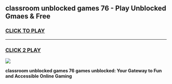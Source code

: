 
## classroom unblocked games 76 - Play Unblocked Gmaes & Free
<h3>
<a href="https://premium.freeplayer.one?title=classroom_unblocked_games_76&ref=20F">CLICK TO PLAY</a></h3>
<hr>

<h3>
<a href="https://premium.freeplayer.one?title=classroom_unblocked_games_76&ref=20F">CLICK 2 PLAY</a>
  
</h3>

<a href="https://premium.freeplayer.one?title=classroom_unblocked_games_76&ref=20F/"><img src="https://clearcache.store/games.png"></a>


**classroom unblocked games 76 games unblocked: Your Gateway to Fun and Accessible Online Gaming**
